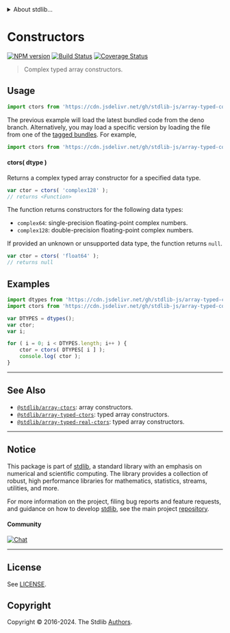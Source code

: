 <!--

@license Apache-2.0

Copyright (c) 2018 The Stdlib Authors.

Licensed under the Apache License, Version 2.0 (the "License");
you may not use this file except in compliance with the License.
You may obtain a copy of the License at

   http://www.apache.org/licenses/LICENSE-2.0

Unless required by applicable law or agreed to in writing, software
distributed under the License is distributed on an "AS IS" BASIS,
WITHOUT WARRANTIES OR CONDITIONS OF ANY KIND, either express or implied.
See the License for the specific language governing permissions and
limitations under the License.

-->


<details>
  <summary>
    About stdlib...
  </summary>
  <p>We believe in a future in which the web is a preferred environment for numerical computation. To help realize this future, we've built stdlib. stdlib is a standard library, with an emphasis on numerical and scientific computation, written in JavaScript (and C) for execution in browsers and in Node.js.</p>
  <p>The library is fully decomposable, being architected in such a way that you can swap out and mix and match APIs and functionality to cater to your exact preferences and use cases.</p>
  <p>When you use stdlib, you can be absolutely certain that you are using the most thorough, rigorous, well-written, studied, documented, tested, measured, and high-quality code out there.</p>
  <p>To join us in bringing numerical computing to the web, get started by checking us out on <a href="https://github.com/stdlib-js/stdlib">GitHub</a>, and please consider <a href="https://opencollective.com/stdlib">financially supporting stdlib</a>. We greatly appreciate your continued support!</p>
</details>

# Constructors

[![NPM version][npm-image]][npm-url] [![Build Status][test-image]][test-url] [![Coverage Status][coverage-image]][coverage-url] <!-- [![dependencies][dependencies-image]][dependencies-url] -->

> Complex typed array constructors.

<!-- Section to include introductory text. Make sure to keep an empty line after the intro `section` element and another before the `/section` close. -->

<section class="intro">

</section>

<!-- /.intro -->

<!-- Package usage documentation. -->



<section class="usage">

## Usage

```javascript
import ctors from 'https://cdn.jsdelivr.net/gh/stdlib-js/array-typed-complex-ctors@deno/mod.js';
```
The previous example will load the latest bundled code from the deno branch. Alternatively, you may load a specific version by loading the file from one of the [tagged bundles](https://github.com/stdlib-js/array-typed-complex-ctors/tags). For example,

```javascript
import ctors from 'https://cdn.jsdelivr.net/gh/stdlib-js/array-typed-complex-ctors@v0.2.1-deno/mod.js';
```

#### ctors( dtype )

Returns a complex typed array constructor for a specified data type.

```javascript
var ctor = ctors( 'complex128' );
// returns <Function>
```

The function returns constructors for the following data types:

-   `complex64`: single-precision floating-point complex numbers.
-   `complex128`: double-precision floating-point complex numbers.

If provided an unknown or unsupported data type, the function returns `null`.

```javascript
var ctor = ctors( 'float64' );
// returns null
```

</section>

<!-- /.usage -->

<!-- Package usage notes. Make sure to keep an empty line after the `section` element and another before the `/section` close. -->

<section class="notes">

</section>

<!-- /.notes -->

<!-- Package usage examples. -->

<section class="examples">

## Examples

<!-- eslint no-undef: "error" -->

```javascript
import dtypes from 'https://cdn.jsdelivr.net/gh/stdlib-js/array-typed-complex-dtypes@deno/mod.js';
import ctors from 'https://cdn.jsdelivr.net/gh/stdlib-js/array-typed-complex-ctors@deno/mod.js';

var DTYPES = dtypes();
var ctor;
var i;

for ( i = 0; i < DTYPES.length; i++ ) {
    ctor = ctors( DTYPES[ i ] );
    console.log( ctor );
}
```

</section>

<!-- /.examples -->

<!-- Section to include cited references. If references are included, add a horizontal rule *before* the section. Make sure to keep an empty line after the `section` element and another before the `/section` close. -->

<section class="references">

</section>

<!-- /.references -->

<!-- Section for related `stdlib` packages. Do not manually edit this section, as it is automatically populated. -->

<section class="related">

* * *

## See Also

-   <span class="package-name">[`@stdlib/array-ctors`][@stdlib/array/ctors]</span><span class="delimiter">: </span><span class="description">array constructors.</span>
-   <span class="package-name">[`@stdlib/array-typed-ctors`][@stdlib/array/typed-ctors]</span><span class="delimiter">: </span><span class="description">typed array constructors.</span>
-   <span class="package-name">[`@stdlib/array-typed-real-ctors`][@stdlib/array/typed-real-ctors]</span><span class="delimiter">: </span><span class="description">typed array constructors.</span>

</section>

<!-- /.related -->

<!-- Section for all links. Make sure to keep an empty line after the `section` element and another before the `/section` close. -->


<section class="main-repo" >

* * *

## Notice

This package is part of [stdlib][stdlib], a standard library with an emphasis on numerical and scientific computing. The library provides a collection of robust, high performance libraries for mathematics, statistics, streams, utilities, and more.

For more information on the project, filing bug reports and feature requests, and guidance on how to develop [stdlib][stdlib], see the main project [repository][stdlib].

#### Community

[![Chat][chat-image]][chat-url]

---

## License

See [LICENSE][stdlib-license].


## Copyright

Copyright &copy; 2016-2024. The Stdlib [Authors][stdlib-authors].

</section>

<!-- /.stdlib -->

<!-- Section for all links. Make sure to keep an empty line after the `section` element and another before the `/section` close. -->

<section class="links">

[npm-image]: http://img.shields.io/npm/v/@stdlib/array-typed-complex-ctors.svg
[npm-url]: https://npmjs.org/package/@stdlib/array-typed-complex-ctors

[test-image]: https://github.com/stdlib-js/array-typed-complex-ctors/actions/workflows/test.yml/badge.svg?branch=v0.2.1
[test-url]: https://github.com/stdlib-js/array-typed-complex-ctors/actions/workflows/test.yml?query=branch:v0.2.1

[coverage-image]: https://img.shields.io/codecov/c/github/stdlib-js/array-typed-complex-ctors/main.svg
[coverage-url]: https://codecov.io/github/stdlib-js/array-typed-complex-ctors?branch=main

<!--

[dependencies-image]: https://img.shields.io/david/stdlib-js/array-typed-complex-ctors.svg
[dependencies-url]: https://david-dm.org/stdlib-js/array-typed-complex-ctors/main

-->

[chat-image]: https://img.shields.io/gitter/room/stdlib-js/stdlib.svg
[chat-url]: https://app.gitter.im/#/room/#stdlib-js_stdlib:gitter.im

[stdlib]: https://github.com/stdlib-js/stdlib

[stdlib-authors]: https://github.com/stdlib-js/stdlib/graphs/contributors

[umd]: https://github.com/umdjs/umd
[es-module]: https://developer.mozilla.org/en-US/docs/Web/JavaScript/Guide/Modules

[deno-url]: https://github.com/stdlib-js/array-typed-complex-ctors/tree/deno
[deno-readme]: https://github.com/stdlib-js/array-typed-complex-ctors/blob/deno/README.md
[umd-url]: https://github.com/stdlib-js/array-typed-complex-ctors/tree/umd
[umd-readme]: https://github.com/stdlib-js/array-typed-complex-ctors/blob/umd/README.md
[esm-url]: https://github.com/stdlib-js/array-typed-complex-ctors/tree/esm
[esm-readme]: https://github.com/stdlib-js/array-typed-complex-ctors/blob/esm/README.md
[branches-url]: https://github.com/stdlib-js/array-typed-complex-ctors/blob/main/branches.md

[stdlib-license]: https://raw.githubusercontent.com/stdlib-js/array-typed-complex-ctors/main/LICENSE

<!-- <related-links> -->

[@stdlib/array/ctors]: https://github.com/stdlib-js/array-ctors/tree/deno

[@stdlib/array/typed-ctors]: https://github.com/stdlib-js/array-typed-ctors/tree/deno

[@stdlib/array/typed-real-ctors]: https://github.com/stdlib-js/array-typed-real-ctors/tree/deno

<!-- </related-links> -->

</section>

<!-- /.links -->
